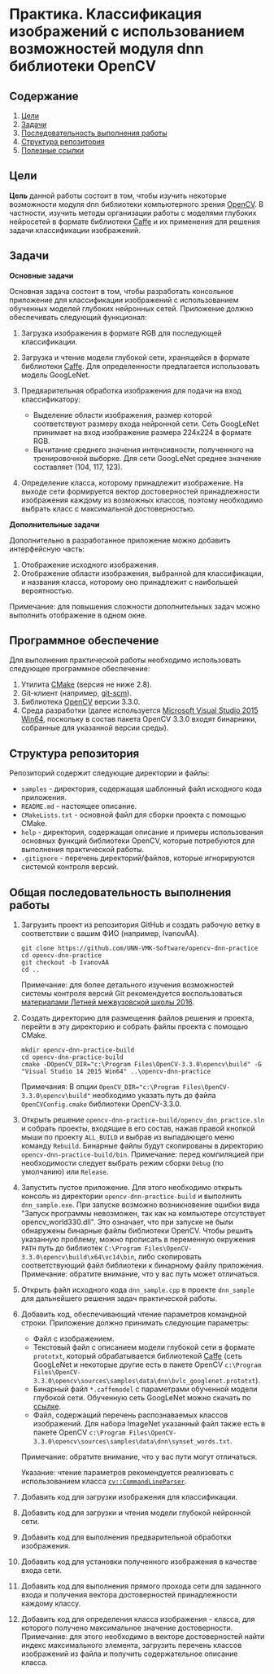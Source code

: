 # Практика. Классификация изображений с использованием возможностей модуля dnn библиотеки OpenCV

## Содержание

1. [Цели][purpose]
1. [Задачи][tasks]
1. [Последовательность выполнения работы][scheme]
1. [Структура репозитория][repo-structure]
1. [Полезные ссылки][refs]

## Цели

**Цель** данной работы состоит в том, чтобы изучить некоторые
возможности модуля dnn библиотеки компьютерного зрения
[OpenCV][opencv]. В частности, изучить методы организации
работы с моделями глубоких нейросетей в формате библиотеки
[Caffe][caffe] и их применения для решения задачи классификации
изображений.

## Задачи

**Основные задачи**

Основная задача состоит в том, чтобы разработать консольное
приложение для классификации изображений с использованием
обученных моделей глубоких нейронных сетей. Приложение должно
обеспечивать следующий функционал:

1. Загрузка изображения в формате RGB для последующей классификации.
1. Загрузка и чтение модели глубокой сети, хранящейся в формате
   библиотеки [Caffe][caffe]. Для определенности предлагается
   использовать модель GoogLeNet.
1. Предварительная обработка изображения для подачи на вход
   классификатору:
   
   - Выделение области изображения, размер которой соответствуют
     размеру входа нейронной сети. Сеть GoogLeNet принимает на вход
	 изображение размера 224x224 в формате RGB.
   - Вычитание среднего значения интенсивности, полученного
     на тренировочной выборке. Для сети GoogLeNet среднее значение
	 составляет (104, 117, 123).
   
1. Определение класса, которому принадлежит изображение.
   На выходе сети формируется вектор достоверностей принадлежности
   изображения каждому из возможных классов, поэтому необходимо
   выбрать класс с максимальной достоверностью.

**Дополнительные задачи**

Дополнительно в разработанное приложение можно добавить
интерфейсную часть:

1. Отображение исходного изображения.
1. Отображение области изображения, выбранной для классификации,
   и названия класса, которому оно принадлежит с наибольшей
   вероятностью.

Примечание: для повышения сложности дополнительных задач
можно выполнить отображение в одном окне.

## Программное обеспечение

Для выполнения практической работы необходимо использовать
следующее программное обеспечение:

1. Утилита [CMake][cmake] (версия не ниже 2.8).
1. Git-клиент (например, [git-scm][git-scm]).
1. Библиотека [OpenCV][opencv] версии 3.3.0.
1. Среда разработки (далее используется
   [Microsoft Visual Studio 2015 Win64][ms-vs2015], поскольку
   в состав пакета OpenCV 3.3.0 входят бинарники, собранные
   для указанной версии среды).

## Структура репозитория

Репозиторий содержит следующие директории и файлы:

- `samples` - директория, содержащая шаблонный файл исходного кода
  приложения.
- `README.md` - настоящее описание.
- `CMakeLists.txt` - основной файл для сборки проекта с помощью CMake.
- `help` - директория, содержащая описание и примеры использования
  основных функций библиотеки OpenCV, которые потребуются для
  выполнения практической работы.
- `.gitignore` - перечень директорий/файлов, которые игнорируются
  системой контроля версий.

## Общая последовательность выполнения работы

1. Загрузить проект из репозитория GitHub и создать рабочую ветку
   в соответствии с вашим ФИО (например, IvanovAA).

   ```
   git clone https://github.com/UNN-VMK-Software/opencv-dnn-practice
   cd opencv-dnn-practice
   git checkout -b IvanovAA
   cd ..
   ```
   
   Примечание: для более детального изучения возможностей системы
   контроля версий Git рекомендуется воспользоваться
   [материалами Летней межвузовской школы 2016][itseez-ss-2016-practice-1].

1. Создать директорию для размещения файлов решения и проекта,
   перейти в эту директорию и собрать файлы проекта с помощью CMake.

   ```
   mkdir opencv-dnn-practice-build
   cd opencv-dnn-practice-build
   cmake -DOpenCV_DIR="c:\Program Files\OpenCV-3.3.0\opencv\build" -G "Visual Studio 14 2015 Win64" ..\opencv-dnn-practice
   ```

   Примечания: В опции `OpenCV_DIR="c:\Program Files\OpenCV-3.3.0\opencv\build"`
   необходимо указать путь до 	файла `OpenCVConfig.cmake` библиотеки
   OpenCV-3.3.0.

1. Открыть решение `opencv-dnn-practice-build/opencv_dnn_practice.sln`
   и собрать проекты, входящие в его состав, нажав правой кнопкой мыши
   по проекту `ALL_BUILD` и выбрав из выпадающего меню команду `Rebuild`.
   Бинарные файлы будут скопированы в директорию `opencv-dnn-practice-build/bin`.
   Примечание: перед компиляцией при необходимости следует выбрать
   режим сборки `Debug` (по умолчанию) или `Release`.

1. Запустить пустое приложение. Для этого необходимо открыть
   консоль из директории `opencv-dnn-practice-build` и выполнить
   `dnn_sample.exe`. При запуске возможно возникновение ошибки вида
   "Запуск программы невозможен, так как на компьютере отсутствует opencv_world330.dll".
   Это означает, что при запуске не были обнаружены бинарные файлы
   библиотеки OpenCV. Чтобы решить указанную проблему, можно
   прописать в переменную окружения `PATH` путь до библиотек
   `C:\Program Files\OpenCV-3.3.0\opencv\build\x64\vc14\bin`,
   либо скопировать соответствующий файл библиотеки к бинарному
   файлу приложения. Примечание: обратите внимание, что у вас
   путь может отличаться.

1. Открыть файл исходного кода `dnn_sample.cpp` в проекте `dnn_sample`
   для дальнейшего решения задач практической работы.

1. Добавить код, обеспечивающий чтение параметров командной строки.
   Приложение должно принимать следующие параметры:

   - Файл с изображением.
   - Текстовый файл с описанием модели глубокой сети в формате
     `prototxt`, который обрабатывается библиотекой [Caffe][caffe]
	 (сеть GoogLeNet и некоторые другие есть в пакете OpenCV
	 `c:\Program Files\OpenCV-3.3.0\opencv\sources\samples\data\dnn\bvlc_googlenet.prototxt`).
   - Бинарный файл `*.caffemodel` с параметрами обученной модели
     глубокой сети. Обученную сеть GoogLeNet можно скачать
	 по [ссылке][caffemodel].
   - Файл, содержащий перечень распознаваемых классов изображений.
     Для набора ImageNet указанный файл также есть в пакете OpenCV
	 `c:\Program Files\OpenCV-3.3.0\opencv\sources\samples\data\dnn\synset_words.txt`.
   
   Примечание: обратите внимание, что у вас пути могут отличаться.
   
   Указание: чтение параметров рекомендуется реализовать
   с использованием класса [`cv::CommandLineParser`][commline-parser].

1. Добавить код для загрузки изображения для классификации.

1. Добавить код для загрузки и чтения модели глубокой
   нейронной сети.

1. Добавить код для выполнения предварительной
   обработки изображения.

1. Добавить код для установки полученного изображения
   в качестве входа сети.

1. Добавить код для выполнения прямого прохода сети для заданного входа
   и получения вектора достоверностей принадлежности каждому классу.

1. Добавить код для определения класса изображения - класса,
   для которого получено максимальное значение достоверности.
   Примечание: для этого необходимо в векторе достоверностей
   найти индекс максимального элемента, загрузить перечень
   классов изображений из файла и получить содержательное
   описание класса.

<!-- LINKS -->

[purpose]: https://github.com/UNN-VMK-Software/opencv-dnn-practice#%D0%A6%D0%B5%D0%BB%D0%B8
[tasks]: https://github.com/UNN-VMK-Software/opencv-dnn-practice#%D0%97%D0%B0%D0%B4%D0%B0%D1%87%D0%B8
[scheme]: https://github.com/UNN-VMK-Software/opencv-dnn-practice#%D0%9F%D0%BE%D1%81%D0%BB%D0%B5%D0%B4%D0%BE%D0%B2%D0%B0%D1%82%D0%B5%D0%BB%D1%8C%D0%BD%D0%BE%D1%81%D1%82%D1%8C-%D0%B2%D1%8B%D0%BF%D0%BE%D0%BB%D0%BD%D0%B5%D0%BD%D0%B8%D1%8F-%D1%80%D0%B0%D0%B1%D0%BE%D1%82%D1%8B
[repo-structure]: https://github.com/UNN-VMK-Software/opencv-dnn-practice#%D0%A1%D1%82%D1%80%D1%83%D0%BA%D1%82%D1%83%D1%80%D0%B0-%D1%80%D0%B5%D0%BF%D0%BE%D0%B7%D0%B8%D1%82%D0%BE%D1%80%D0%B8%D1%8F
[refs]: https://github.com/UNN-VMK-Software/opencv-dnn-practice#%D0%9F%D0%BE%D0%BB%D0%B5%D0%B7%D0%BD%D1%8B%D0%B5-%D1%81%D1%81%D1%8B%D0%BB%D0%BA%D0%B8
[opencv]: http://opencv.org
[caffe]: http://caffe.berkeleyvision.org
[caffemodel]: http://dl.caffe.berkeleyvision.org/bvlc_googlenet.caffemodel
[itseez-ss-2016-practice-1]: https://github.com/itseez-academy/itseez-ss-2016-practice/blob/master/docs/README_1.md
[cmake]: http://cmake.org
[git-scm]: https://git-scm.com
[ms-vs2015]: https://www.visualstudio.com/ru/vs/older-downloads
[commline-parser]: http://docs.opencv.org/trunk/d0/d2e/classcv_1_1CommandLineParser.html#details
